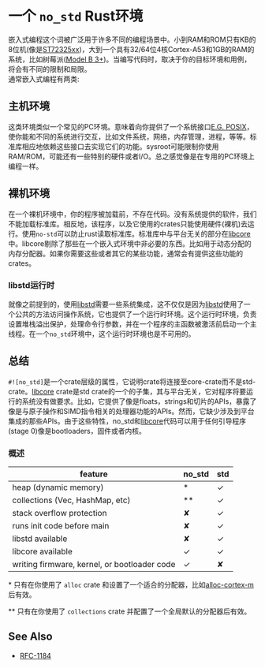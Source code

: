 # 一个 `no_std` Rust环境

嵌入式编程这个词被广泛用于许多不同的编程场景中。小到RAM和ROM只有KB的8位机(像是[ST72325xx](https://www.st.com/resource/en/datasheet/st72325j6.pdf))，大到一个具有32/64位4核Cortex-A53和1GB的RAM的系统，比如树莓派([Model B 3+](https://en.wikipedia.org/wiki/Raspberry_Pi#Specifications))。当编写代码时，取决于你的目标环境和用例，将会有不同的限制和局限。<br>
通常嵌入式编程有两类:

## 主机环境

这类环境类似一个常见的PC环境。意味着向你提供了一个系统接口[E.G. POSIX](https://en.wikipedia.org/wiki/POSIX)，使你能和不同的系统进行交互，比如文件系统，网络，内存管理，进程，等等。标准库相应地依赖这些接口去实现它们的功能。sysroot可能限制你使用RAM/ROM，可能还有一些特别的硬件或者I/O。总之感觉像是在专用的PC环境上编程一样。

## 裸机环境

在一个裸机环境中，你的程序被加载前，不存在代码。没有系统提供的软件，我们不能加载标准库。相反地，该程序，以及它使用的crates只能使用硬件(裸机)去运行。使用`no-std`可以防止rust读取标准库。标准库中与平台无关的部分在[libcore](https://doc.rust-lang.org/core/)中。libcore剔除了那些在一个嵌入式环境中非必要的东西。比如用于动态分配的内存分配器。如果你需要这些或者其它的某些功能，通常会有提供这些功能的crates。

### libstd运行时

就像之前提到的，使用[libstd](https://doc.rust-lang.org/std/)需要一些系统集成，这不仅仅是因为[libstd](https://doc.rust-lang.org/std/)使用了一个公共的方法访问操作系统，它也提供了一个运行时环境。这个运行时环境，负责设置堆栈溢出保护，处理命令行参数，并在一个程序的主函数被激活前启动一个主线程。在一个`no_std`环境中，这个运行时环境也是不可用的。

## 总结
`#![no_std]`是一个crate层级的属性，它说明crate将连接至core-crate而不是std-crate。[libcore](https://doc.rust-lang.org/core/) crate是std crate的一个的子集，其与平台无关，它对程序将要运行的系统没有做要求。比如，它提供了像是floats，strings和切片的APIs，暴露了像是与原子操作和SIMD指令相关的处理器功能的APIs。然而，它缺少涉及到平台集成的那些APIs。由于这些特性，no_std和[libcore](https://doc.rust-lang.org/core/)代码可以用于任何引导程序(stage 0)像是bootloaders，固件或者内核。

### 概述

| feature                                                   | no\_std | std |
|-----------------------------------------------------------|--------|-----|
| heap (dynamic memory)                                     |   *    |  ✓  |
| collections (Vec, HashMap, etc)                           |  **    |  ✓  |
| stack overflow protection                                 |   ✘    |  ✓  |
| runs init code before main                                |   ✘    |  ✓  |
| libstd available                                          |   ✘    |  ✓  |
| libcore available                                         |   ✓    |  ✓  |
| writing firmware, kernel, or bootloader code              |   ✓    |  ✘  |

\* 只有在你使用了 `alloc` crate 和设置了一个适合的分配器，比如[alloc-cortex-m]后有效。

\** 只有在你使用了 `collections` crate 并配置了一个全局默认的分配器后有效。

[alloc-cortex-m]: https://github.com/rust-embedded/alloc-cortex-m

## See Also
* [RFC-1184](https://github.com/rust-lang/rfcs/blob/master/text/1184-stabilize-no_std.md)
